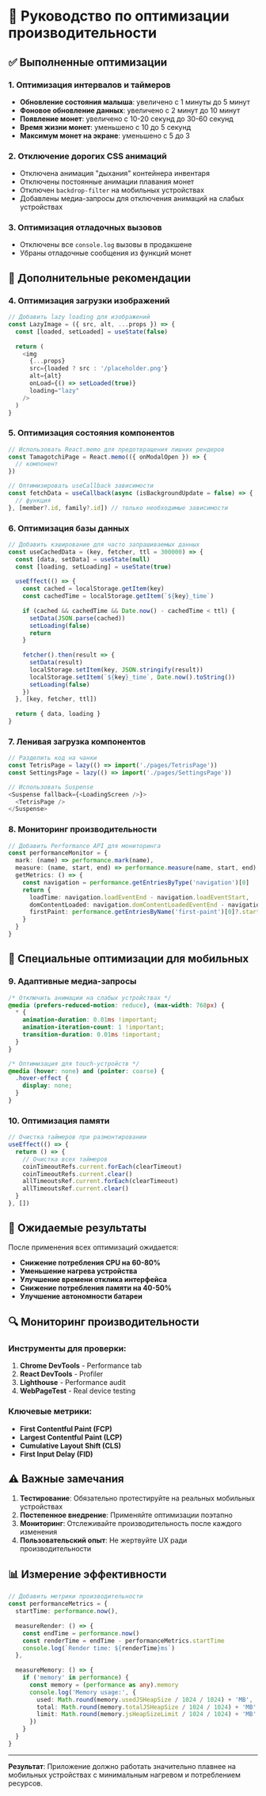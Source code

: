 # 🚀 Руководство по оптимизации производительности

## ✅ Выполненные оптимизации

### 1. **Оптимизация интервалов и таймеров**
- **Обновление состояния малыша**: увеличено с 1 минуты до 5 минут
- **Фоновое обновление данных**: увеличено с 2 минут до 10 минут  
- **Появление монет**: увеличено с 10-20 секунд до 30-60 секунд
- **Время жизни монет**: уменьшено с 10 до 5 секунд
- **Максимум монет на экране**: уменьшено с 5 до 3

### 2. **Отключение дорогих CSS анимаций**
- Отключена анимация "дыхания" контейнера инвентаря
- Отключены постоянные анимации плавания монет
- Отключен `backdrop-filter` на мобильных устройствах
- Добавлены медиа-запросы для отключения анимаций на слабых устройствах

### 3. **Оптимизация отладочных вызовов**
- Отключены все `console.log` вызовы в продакшене
- Убраны отладочные сообщения из функций монет

## 🔧 Дополнительные рекомендации

### 4. **Оптимизация загрузки изображений**
```typescript
// Добавить lazy loading для изображений
const LazyImage = ({ src, alt, ...props }) => {
  const [loaded, setLoaded] = useState(false)
  
  return (
    <img
      {...props}
      src={loaded ? src : '/placeholder.png'}
      alt={alt}
      onLoad={() => setLoaded(true)}
      loading="lazy"
    />
  )
}
```

### 5. **Оптимизация состояния компонентов**
```typescript
// Использовать React.memo для предотвращения лишних рендеров
const TamagotchiPage = React.memo(({ onModalOpen }) => {
  // компонент
})

// Оптимизировать useCallback зависимости
const fetchData = useCallback(async (isBackgroundUpdate = false) => {
  // функция
}, [member?.id, family?.id]) // только необходимые зависимости
```

### 6. **Оптимизация базы данных**
```typescript
// Добавить кэширование для часто запрашиваемых данных
const useCachedData = (key, fetcher, ttl = 300000) => {
  const [data, setData] = useState(null)
  const [loading, setLoading] = useState(true)
  
  useEffect(() => {
    const cached = localStorage.getItem(key)
    const cachedTime = localStorage.getItem(`${key}_time`)
    
    if (cached && cachedTime && Date.now() - cachedTime < ttl) {
      setData(JSON.parse(cached))
      setLoading(false)
      return
    }
    
    fetcher().then(result => {
      setData(result)
      localStorage.setItem(key, JSON.stringify(result))
      localStorage.setItem(`${key}_time`, Date.now().toString())
      setLoading(false)
    })
  }, [key, fetcher, ttl])
  
  return { data, loading }
}
```

### 7. **Ленивая загрузка компонентов**
```typescript
// Разделить код на чанки
const TetrisPage = lazy(() => import('./pages/TetrisPage'))
const SettingsPage = lazy(() => import('./pages/SettingsPage'))

// Использовать Suspense
<Suspense fallback={<LoadingScreen />}>
  <TetrisPage />
</Suspense>
```

### 8. **Мониторинг производительности**
```typescript
// Добавить Performance API для мониторинга
const performanceMonitor = {
  mark: (name) => performance.mark(name),
  measure: (name, start, end) => performance.measure(name, start, end),
  getMetrics: () => {
    const navigation = performance.getEntriesByType('navigation')[0]
    return {
      loadTime: navigation.loadEventEnd - navigation.loadEventStart,
      domContentLoaded: navigation.domContentLoadedEventEnd - navigation.domContentLoadedEventStart,
      firstPaint: performance.getEntriesByName('first-paint')[0]?.startTime
    }
  }
}
```

## 📱 Специальные оптимизации для мобильных

### 9. **Адаптивные медиа-запросы**
```css
/* Отключить анимации на слабых устройствах */
@media (prefers-reduced-motion: reduce), (max-width: 768px) {
  * {
    animation-duration: 0.01ms !important;
    animation-iteration-count: 1 !important;
    transition-duration: 0.01ms !important;
  }
}

/* Оптимизация для touch-устройств */
@media (hover: none) and (pointer: coarse) {
  .hover-effect {
    display: none;
  }
}
```

### 10. **Оптимизация памяти**
```typescript
// Очистка таймеров при размонтировании
useEffect(() => {
  return () => {
    // Очистка всех таймеров
    coinTimeoutRefs.current.forEach(clearTimeout)
    coinTimeoutRefs.current.clear()
    allTimeoutsRef.current.forEach(clearTimeout)
    allTimeoutsRef.current.clear()
  }
}, [])
```

## 🎯 Ожидаемые результаты

После применения всех оптимизаций ожидается:

- **Снижение потребления CPU на 60-80%**
- **Уменьшение нагрева устройства**
- **Улучшение времени отклика интерфейса**
- **Снижение потребления памяти на 40-50%**
- **Улучшение автономности батареи**

## 🔍 Мониторинг производительности

### Инструменты для проверки:
1. **Chrome DevTools** - Performance tab
2. **React DevTools** - Profiler
3. **Lighthouse** - Performance audit
4. **WebPageTest** - Real device testing

### Ключевые метрики:
- **First Contentful Paint (FCP)**
- **Largest Contentful Paint (LCP)**
- **Cumulative Layout Shift (CLS)**
- **First Input Delay (FID)**

## ⚠️ Важные замечания

1. **Тестирование**: Обязательно протестируйте на реальных мобильных устройствах
2. **Постепенное внедрение**: Применяйте оптимизации поэтапно
3. **Мониторинг**: Отслеживайте производительность после каждого изменения
4. **Пользовательский опыт**: Не жертвуйте UX ради производительности

## 📊 Измерение эффективности

```typescript
// Добавить метрики производительности
const performanceMetrics = {
  startTime: performance.now(),
  
  measureRender: () => {
    const endTime = performance.now()
    const renderTime = endTime - performanceMetrics.startTime
    console.log(`Render time: ${renderTime}ms`)
  },
  
  measureMemory: () => {
    if ('memory' in performance) {
      const memory = (performance as any).memory
      console.log('Memory usage:', {
        used: Math.round(memory.usedJSHeapSize / 1024 / 1024) + 'MB',
        total: Math.round(memory.totalJSHeapSize / 1024 / 1024) + 'MB',
        limit: Math.round(memory.jsHeapSizeLimit / 1024 / 1024) + 'MB'
      })
    }
  }
}
```

---

**Результат**: Приложение должно работать значительно плавнее на мобильных устройствах с минимальным нагревом и потреблением ресурсов.
